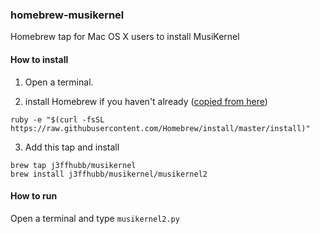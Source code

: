 ### homebrew-musikernel
Homebrew tap for Mac OS X users to install MusiKernel

#### How to install

1. Open a terminal.

2. install Homebrew if you haven't already ([copied from here](http://brew.sh/))
  ```
  ruby -e "$(curl -fsSL https://raw.githubusercontent.com/Homebrew/install/master/install)"
  ```

3. Add this tap and install

```
brew tap j3ffhubb/musikernel
brew install j3ffhubb/musikernel/musikernel2
```

#### How to run

Open a terminal and type `musikernel2.py`
